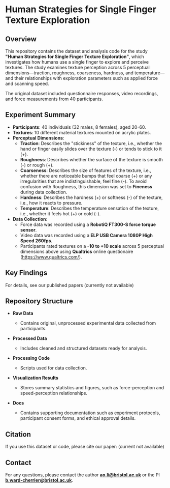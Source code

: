 # Human Strategies for Single Finger Texture Exploration

## Overview

This repository contains the dataset and analysis code for the study **"Human Strategies for Single Finger Texture Exploration"**, which investigates how humans use a single finger to explore and perceive textures. The study examines texture perception across 5 perceptual dimensions—traction, roughness, coarseness, hardness, and temperature—and their relationships with exploration parameters such as applied force and scanning speed. 

The original dataset included questionnaire responses, video recordings, and force measurements from 40 participants.

## Experiment Summary

- **Participants**: 40 individuals (32 males, 8 females), aged 20-60.
- **Textures**: 10 different material textures mounted on acrylic plates.
- **Perceptual Dimensions**:
  - **Traction**: Describes the "stickiness" of the texture, i.e., whether the hand or finger easily slides over the texture (-) or tends to stick to it (+).
  - **Roughness**: Describes whether the surface of the texture is smooth (-) or rough (+).
  - **Coarseness**: Describes the size of features of the texture, i.e., whether there are noticeable bumps that feel coarse (+) or any irregularities that are indistinguishable, feel fine (-). To avoid confusion with Roughness, this dimension was set to **Fineness** during data collection.
  - **Hardness**: Describes the hardness (+) or softness (-) of the texture, i.e., how it reacts to pressure.
  - **Temperature**: Describes the temperature sensation of the texture, i.e., whether it feels hot (+) or cold (-).
- **Data Collection**:
  - Force data was recorded using a **RobotiQ FT300-S force torque sensor**.
  - Video data was recorded using a **ELP USB Camera 1080P High Speed 260fps**.
  - Participants rated textures on a **-10 to +10 scale** across 5 perceptual dimensions above using **Qualtrics** online questionaire (https://www.qualtrics.com/).

## Key Findings
For details, see our published papers (currently not available)

## Repository Structure

- **Raw Data**
  - Contains original, unprocessed experimental data collected from participants.

- **Processed Data**
  - Includes cleaned and structured datasets ready for analysis.
    
- **Processing Code**
  - Scripts used for data collection.
 
- **Visualization Results**
  - Stores summary statistics and figures, such as force-perception and speed-perception relationships.
  
- **Docs**
  - Contains supporting documentation such as experiment protocols, participant consent forms, and ethical approval details.


## Citation

If you use this dataset or code, please cite our paper: (current not available)

## Contact

For any questions, please contact the author **ao.li@bristol.ac.uk** or the PI **b.ward-cherrier@bristol.ac.uk**.

